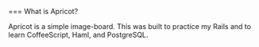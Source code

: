 === What is Apricot?

Apricot is a simple image-board. This was built to practice my Rails and to learn CoffeeScript, Haml, and PostgreSQL. 